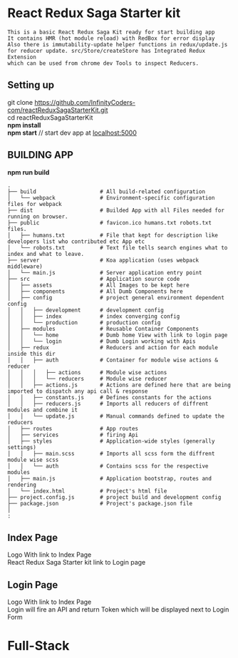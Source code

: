 # React Redux Saga Starter kit

```
This is a basic React Redux Saga Kit ready for start building app  
It contains HMR (hot module reload) with RedBox for error display  
Also there is immutability-update helper functions in redux/update.js  
for reducer update. src/Store/createStore has Integrated Redux Extension  
which can be used from chrome dev Tools to inspect Reducers.
```

## Setting up
git clone https://github.com/InfinityCoders-com/reactReduxSagaStarterKit.git  
cd reactReduxSagaStarterKit  
**npm install**  
**npm start**                      // start dev app at [localhost:5000](http://localhost:5000)  

## BUILDING APP
**npm run build**

```
.
├── build                    # All build-related configuration
│   └── webpack              # Environment-specific configuration files for webpack
├── dist                     # Builded App with all Files needed for running on browser.
├── public                   # favicon.ico humans.txt robots.txt files.
│   ├── humans.txt           # File that kept for description like developers list who contributed etc App etc
│   └── robots.txt           # Text file tells search engines what to index and what to leave.
├── server                   # Koa application (uses webpack middleware)
│   └── main.js              # Server application entry point
├── src                      # Application source code
│   ├── assets               # All Images to be kept here
│   ├── components           # All Dumb Components here
│   ├── config               # project general environment dependent config
│   │   ├── development      # development config
│   │   ├── index            # index converging config
│   │   └── production       # production config
│   ├── modules              # Reusable Container Components
│   │   └── home             # Dumb home View with link to login page
│   │   └── login            # Dumb Login working with Apis
│   ├── redux                # Reducers and action for each module inside this dir
│   │   ├── auth             # Container for module wise actions & reducer
│   │   │   ├── actions      # Module wise actions
│   │   │   └── reducers     # Module wise reducer
│   │   ├── actions.js       # Actions are defined here that are being imported to dispatch any api call & response
│   │   ├── constants.js     # Defines constants for the actions
│   │   ├── reducers.js      # Imports all reducers of diffrent modules and combine it
│   │   └── update.js        # Manual commands defined to update the reducers
│   ├── routes               # App routes
│   ├── services             # firing Api
│   ├── styles               # Application-wide styles (generally settings)
│   │   ├── main.scss        # Imports all scss form the diffrent module wise scss
│   │   └── auth             # Contains scss for the respective modules
│   ├── main.js              # Application bootstrap, routes and rendering
│   └── index.html           # Project's html file
├── project.config.js        # project build and development config
├── package.json             # Project's package.json file
│
:
```


## Index Page

Logo With link to Index Page  
React Redux Saga Starter kit link to Login page  

## Login Page

Logo With link to Index Page  
Login will fire an API and return Token which will be displayed next to Login Form  
# Full-Stack
